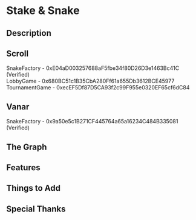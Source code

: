 # Stake & Snake

## Description

## Scroll
SnakeFactory - 0xE04aD003257688aF5fbe34f80D26D3e1463Bc41C (Verified)
<br />
LobbyGame - 0x680BC51c1B35CbA280Ff61a655Db3612BCE45977
<br />
TournamentGame - 0xecEF5Df87D5CA93f2c99F955e0320EF65cf6dC84

## Vanar
SnakeFactory - 0x9a50e5c1B271CF445764a65a16234C484B335081 (Verified)

## The Graph


## Features

## Things to Add

## Special Thanks
